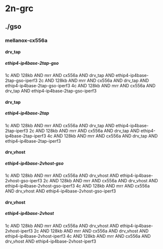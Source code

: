 # 2n-grc
## ./gso
### mellanox-cx556a
#### drv_tap
##### ethip4-ip4base-2tap-gso
1c AND 128kb AND mrr AND cx556a AND drv_tap AND ethip4-ip4base-2tap-gso-iperf3
2c AND 128kb AND mrr AND cx556a AND drv_tap AND ethip4-ip4base-2tap-gso-iperf3
4c AND 128kb AND mrr AND cx556a AND drv_tap AND ethip4-ip4base-2tap-gso-iperf3
#### drv_tap
##### ethip4-ip4base-2tap
1c AND 128kb AND mrr AND cx556a AND drv_tap AND ethip4-ip4base-2tap-iperf3
2c AND 128kb AND mrr AND cx556a AND drv_tap AND ethip4-ip4base-2tap-iperf3
4c AND 128kb AND mrr AND cx556a AND drv_tap AND ethip4-ip4base-2tap-iperf3
#### drv_vhost
##### ethip4-ip4base-2vhost-gso
1c AND 128kb AND mrr AND cx556a AND drv_vhost AND ethip4-ip4base-2vhost-gso-iperf3
2c AND 128kb AND mrr AND cx556a AND drv_vhost AND ethip4-ip4base-2vhost-gso-iperf3
4c AND 128kb AND mrr AND cx556a AND drv_vhost AND ethip4-ip4base-2vhost-gso-iperf3
#### drv_vhost
##### ethip4-ip4base-2vhost
1c AND 128kb AND mrr AND cx556a AND drv_vhost AND ethip4-ip4base-2vhost-iperf3
2c AND 128kb AND mrr AND cx556a AND drv_vhost AND ethip4-ip4base-2vhost-iperf3
4c AND 128kb AND mrr AND cx556a AND drv_vhost AND ethip4-ip4base-2vhost-iperf3